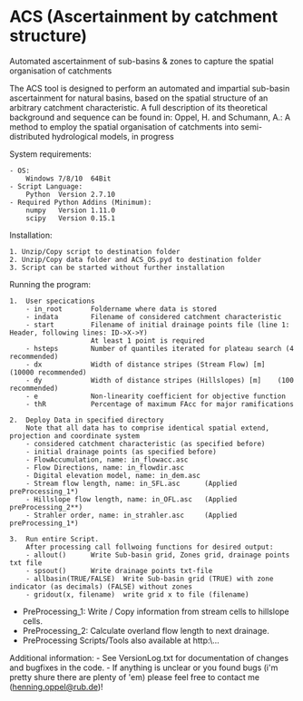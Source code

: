 # ACS (Ascertainment by catchment structure)
Automated ascertainment of sub-basins &amp; zones to capture the spatial organisation of catchments

The ACS tool is designed to perform an automated and impartial sub-basin ascertainment for
natural basins, based on the spatial structure of an arbitrary catchment characteristic. A full
description of its theoretical background and sequence can be found in:
Oppel, H. and Schumann, A.: A method to employ the spatial organisation of catchments into semi-distributed hydrological models, in progress

System requirements:

	- OS:
		Windows 7/8/10	64Bit
	- Script Language:
		Python	Version	2.7.10
	- Required Python Addins (Minimum):
		numpy	Version	1.11.0
		scipy	Version	0.15.1

Installation:

	1. Unzip/Copy script to destination folder
	2. Unzip/Copy data folder and ACS_OS.pyd to destination folder
	3. Script can be started without further installation

Running the program:

	1.	User specications
		- in_root		Foldername where data is stored
		- indata		Filename of considered catchment characteristic
		- start			Filename of initial drainage points file (line 1: Header, following lines: ID->X->Y)
						At least 1 point is required
		- hsteps		Number of quantiles iterated for plateau search (4 recommended)
		- dx			Width of distance stripes (Stream Flow) [m]    (10000 recommended)
		- dy			Width of distance stripes (Hillslopes) [m]    (100 recommended)
		- e				Non-linearity coefficient for objective function
		- thR			Percentage of maximum FAcc for major ramifications
	
	2.	Deploy Data in specified directory
		Note that all data has to comprise identical spatial extend, projection and coordinate system
		- considered catchment characteristic (as specified before)
		- initial drainage points (as specified before)
		- FlowAccumulation, name: in_flowacc.asc 
		- Flow Directions, name: in_flowdir.asc
		- Digital elevation model, name: in_dem.asc
		- Stream flow length, name: in_SFL.asc      (Applied preProcessing_1*)
		- Hillslope flow length, name: in_OFL.asc   (Applied preProcessing_2**)
		- Strahler order, name: in_strahler.asc     (Applied preProcessing_1*)
	
	3.	Run entire Script.
		After processing call follwoing functions for desired output:
		- allout()		Write Sub-basin grid, Zones grid, drainage points txt file
		- spsout()		Write drainage points txt-file
		- allbasin(TRUE/FALSE)	Write Sub-basin grid (TRUE) with zone indicator (as decimals) (FALSE) without zones
		- gridout(x, filename)	write grid x to file (filename)
		

*	PreProcessing_1: Write / Copy information from stream cells to hillslope cells.
*	PreProcessing_2: Calculate overland flow length to next drainage.
*	PreProcessing Scripts/Tools also available at http:\\...


Additional information:
	- See VersionLog.txt for documentation of changes and bugfixes in the code.
	- If anything is unclear or you found bugs (i'm pretty shure there are plenty of 'em) please feel free to contact me (henning.oppel@rub.de)!

